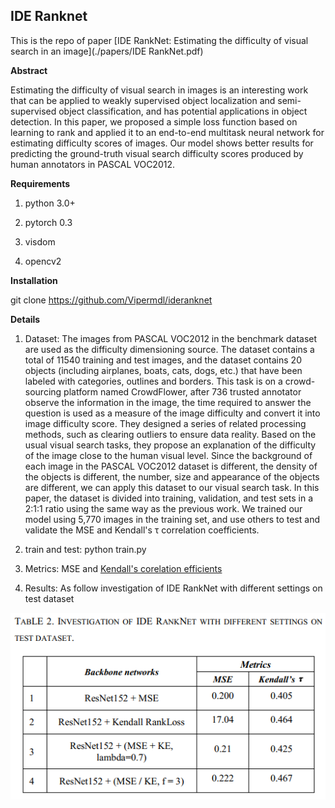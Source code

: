 ## IDE Ranknet

This is the repo of paper [IDE RankNet: Estimating the difficulty of visual search in an image](./papers/IDE RankNet.pdf)

**Abstract**

Estimating the difficulty of visual search in images is an interesting work that can be applied to weakly supervised object localization and semi-supervised object classification, and has potential applications in object detection. In this paper, we proposed a simple loss function based on learning to rank and applied it to an end-to-end multitask neural network for estimating difficulty scores of images. Our model shows better results for predicting the ground-truth visual search difficulty scores produced by human annotators in PASCAL VOC2012.

**Requirements**

1. python 3.0+

2. pytorch 0.3

3. visdom

4. opencv2

**Installation**

  git clone https://github.com/Vipermdl/ideranknet

**Details**

1. Dataset:
The images from PASCAL VOC2012 in the benchmark dataset are used as the difficulty dimensioning source. The dataset contains a total of 11540 training and test images, and the dataset contains 20 objects (including airplanes, boats, cats, dogs, etc.) that have been labeled with categories, outlines and borders. This task is on a crowd-sourcing platform named CrowdFlower, after 736 trusted annotator observe the information in the image, the time required to answer the question is used as a measure of the image difficulty and convert it into image difficulty score. They designed a series of related processing methods, such as clearing outliers to ensure data reality. Based on the usual visual search tasks, they propose an explanation of the difficulty of the image close to the human visual level. Since the background of each image in the PASCAL VOC2012 dataset is different, the density of the objects is different, the number, size and appearance of the objects are different, we can apply this dataset to our visual search task.
In this paper, the dataset is divided into training, validation, and test sets in a 2:1:1 ratio using the same way as the previous work. We trained our model using 5,770 images in the training set, and use others to test and validate the MSE and Kendall's τ correlation coefficients.

2. train and test: python train.py

3. Metrics:
MSE and [Kendall's corelation efficients](https://en.wikipedia.org/wiki/Kendall_rank_correlation_coefficient)

4. Results:
As follow investigation of IDE RankNet with different settings on test dataset 

<div align="center"><img src="/papers/result.png" /></div>